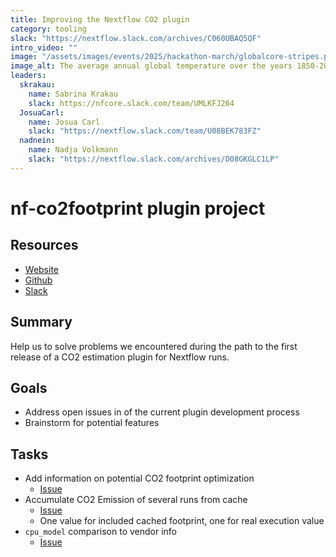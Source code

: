 ```yaml
---
title: Improving the Nextflow CO2 plugin
category: tooling
slack: "https://nextflow.slack.com/archives/C060UBAQ5QF"
intro_video: ""
image: "/assets/images/events/2025/hackathon-march/globalcore-stripes.png"
image_alt: The average annual global temperature over the years 1850-2017, known as the 'warming stripes' figure from the [climate lab book](https://www.climate-lab-book.ac.uk/2018/warming-stripes/) website
leaders:
  skrakau:
    name: Sabrina Krakau
    slack: https://nfcore.slack.com/team/UMLKFJ264
  JosuaCarl:
    name: Josua Carl
    slack: "https://nextflow.slack.com/team/U08BEK783FZ"
  nadnein:
    name: Nadja Volkmann
    slack: "https://nextflow.slack.com/archives/D08GKGLC1LP"
---
```


# nf-co2footprint plugin project

## Resources
- [Website](https://nextflow-io.github.io/nf-co2footprint/)
- [Github](https://github.com/nextflow-io/nf-co2footprint)
- [Slack](https://nextflow.slack.com/archives/C060UBAQ5QF)

## Summary
Help us to solve problems we encountered during the path to the first release of a CO2 estimation plugin for Nextflow runs.

## Goals
- Address open issues in of the current plugin development process
- Brainstorm for potential features

## Tasks
- Add information on potential CO2 footprint optimization
  - [Issue](https://github.com/nextflow-io/nf-co2footprint/issues/110)
- Accumulate CO2 Emission of several runs from cache
  - [Issue](https://github.com/nextflow-io/nf-co2footprint/issues/62)
  - One value for included cached footprint, one for real execution value
- `cpu_model` comparison to vendor info
  - [Issue](https://github.com/nextflow-io/nf-co2footprint/issues/61)
